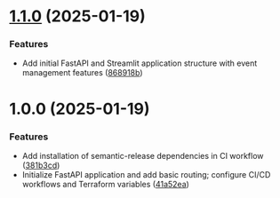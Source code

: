 # [1.1.0](https://github.com/Trofleb/mtg-api/compare/v1.0.0...v1.1.0) (2025-01-19)


### Features

* Add initial FastAPI and Streamlit application structure with event management features ([868918b](https://github.com/Trofleb/mtg-api/commit/868918bb6140e0e45e51b9afd8b5528d8da10a54))

# 1.0.0 (2025-01-19)


### Features

* Add installation of semantic-release dependencies in CI workflow ([381b3cd](https://github.com/Trofleb/mtg-api/commit/381b3cd0b03362152ef0ecb7ba760c7cdb6677cf))
* Initialize FastAPI application and add basic routing; configure CI/CD workflows and Terraform variables ([41a52ea](https://github.com/Trofleb/mtg-api/commit/41a52ea97a30b59f284917d28d20dcd3dd4f7c6c))
